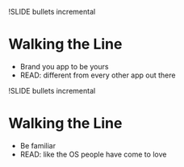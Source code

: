 !SLIDE bullets incremental
# Walking the Line #
* Brand you app to be yours
* READ: different from every other app out there

!SLIDE bullets incremental
# Walking the Line #
* Be familiar
* READ: like the OS people have come to love